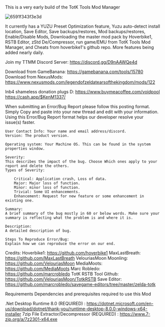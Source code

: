 This is a very early build of the TotK Tools Mod Manager

![6591f343f3e3d](https://github.com/V0idpool/TotK-Tools-Mod-Manager/assets/155442279/5ad9fe32-bde0-45d0-9e6a-e30d5b0d02ab)

 It currently has a YUZU Preset Optimization feature,  Yuzu auto-detect install location, Save Editor, Save backups/restores, Mod backups/restores, Enable/Disable Mods, Downloading the master mod pack by Hoverbike1, RSTB Editor, zStd De/Compressor, run game/EMU from TotK Tools Mod Manager, and Cheats from hoverbike1's github repo. More features being added nearly daily.
 
Join my TTMM Discord Server: https://discord.gg/D9nAAWQe4d

Download from GameBanana: https://gamebanana.com/tools/15780
Download from NexusMods: https://www.nexusmods.com/legendofzeldatearsofthekingdom/mods/122

Inb4 shameless donation plugs D: 
https://www.buymeacoffee.com/voidpool
https://cash.app/$KenM1337/

When submitting an Error/Bug Report please follow this posting format. Simply Copy and paste into your new thread and edit with your information.
Using this Error/Bug Report format helps our developer resolve your issue(s) faster.
```
User Contact Info: Your name and email address/discord.
Version: The product version.

Operating system: Your Machine OS. This can be found in the system properties window.

Severity:
This describes the impact of the bug. Choose Which ones apply to your report and delete the others.
Types of Severity:

    Critical: Application crash, Loss of data.
    Major: Major loss of function.
    Minor: minor loss of function.
    Trivial: Some UI enhancements.
    Enhancement: Request for new feature or some enhancement in existing one.

Summary:
A brief summary of the bug mostly in 60 or below words. Make sure your summary is reflecting what the problem is and where it is.

Description:
A detailed description of bug.

Steps To Reproduce Error/Bug:
Explain how we can reproduce the error on our end.
```

Credits:
Hoverbike1: https://github.com/hoverbike1
MaxLastBreath: https://github.com/MaxLastBreath
VelouriasMoon Moonling: https://github.com/VelouriasMoon
MediaMoots: https://github.com/MediaMoots
Marc Robledo: https://github.com/marcrobledo
TotK RSTB Tool Github: https://github.com/VelouriasMoon/TotkRSTB
Save Editor: https://github.com/marcrobledo/savegame-editors/tree/master/zelda-totk

Requirements
Dependencies and prerequisites required to use this Mod

.Net Desktop Runtime 8.0 (REQUIRED) : https://dotnet.microsoft.com/en-us/download/dotnet/thank-you/runtime-desktop-8.0.0-windows-x64-installer
7zip File Extractor/Decompressor (REQUIRED) : https://www.7-zip.org/a/7z2301-x64.exe
